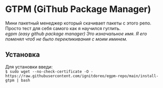 # GTPM (GiThub Package Manager)
Мини пакетный менеджер который скачивает пакеты с этого репо. <br />Просто тест для себя самого как я научился гуглить. <br />
_egpm (easy github package manager) Это изначальное имя. Я его поменял чтоб не было перекликивания с моим иминем._
## Установка
Для установки введи:<br />
`$ sudo wget --no-check-certificate -O - https://raw.githubusercontent.com/ignitdoreo/egpm-repo/main/install-gtpm | bash`
